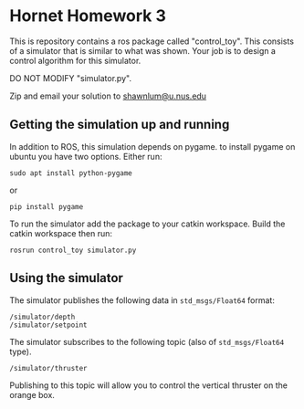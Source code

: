 # Hornet Homework 3

This is repository contains a ros package called "control_toy". This consists of a simulator that is similar to what was shown. Your job is to design a control algorithm for this simulator.

DO NOT MODIFY "simulator.py".

Zip and email your solution to shawnlum@u.nus.edu

## Getting the simulation up and running

In addition to ROS, this simulation depends on pygame. to install pygame on ubuntu you have two options. Either run:

```
sudo apt install python-pygame
```

or

```
pip install pygame
```

To run the simulator add the package to your catkin workspace. Build the catkin workspace then run:

```
rosrun control_toy simulator.py
```

## Using the simulator

The simulator publishes the following data in `std_msgs/Float64` format:

```
/simulator/depth
/simulator/setpoint
```

The simulator subscribes to the following topic (also of `std_msgs/Float64` type). 

```
/simulator/thruster
```
Publishing to this topic will allow you to control the vertical thruster on the orange box.
